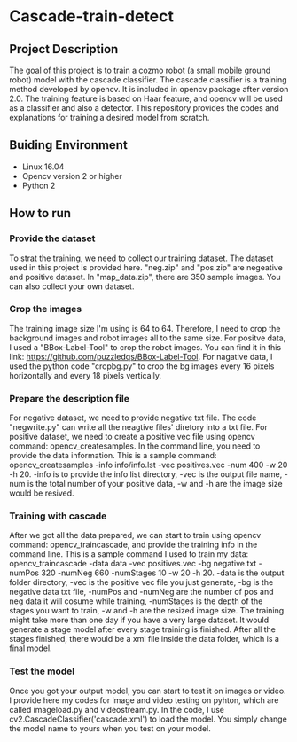 # Cascade-train-detect
## Project Description
The goal of this project is to train a cozmo robot (a small mobile ground robot) model with the cascade classifier. The cascade classifier is a training method developed by opencv. It is included in opencv package after version 2.0. The training feature is based on Haar feature, and opencv will be used as a classifier and also a detector. 
This repository provides the codes and explanations for training a desired model from scratch.
## Buiding Environment
* Linux 16.04
* Opencv version 2 or higher
* Python 2
## How to run
### Provide the dataset
To strat the training, we need to collect our training dataset. The dataset used in this project is provided here. "neg.zip" and "pos.zip" are negeative and positive dataset. In "map_data.zip", there are 350 sample images. You can also collect your own dataset.
### Crop the images
The training image size I'm using is 64 to 64. Therefore, I need to crop the background images and robot images all to the same size. For positve data, I used a "BBox-Label-Tool" to crop the robot images. You can find it in this link: https://github.com/puzzledqs/BBox-Label-Tool. For nagative data, I used the python code "cropbg.py" to crop the bg images every 16 pixels horizontally and every 18 pixels vertically.
### Prepare the description file
For negative dataset, we need to provide negative txt file. The code "negwrite.py" can write all the neagtive files' diretory into a txt file. For positive dataset, we need to create a positive.vec file using opencv command: opencv_createsamples. In the command line, you need to provide the data information. This is a sample command: opencv_createsamples -info info/info.lst -vec positives.vec -num 400 -w 20 -h 20. -info is to provide the info list directory, -vec is the output file name, -num is the total number of your positive data, -w and -h are the image size would be resived.
### Training with cascade
After we got all the data prepared, we can start to train using opencv command: opencv_traincascade, and provide the training info in the command line. This is a sample command I used to train my data: opencv_traincascade -data data -vec positives.vec -bg negative.txt -numPos 320 -numNeg 660 -numStages 10 -w 20 -h 20. -data is the output folder directory, -vec is the positive vec file you just generate, -bg is the negative data txt file, -numPos and -numNeg are the number of pos and neg data it will cosume while training, -numStages is the depth of the stages you want to train, -w and -h are the resized image size. The training might take more than one day if you have a very large dataset. It would generate a stage model after every stage training is finished. After all the stages finished, there would be a xml file inside the data folder, which is a final model.
### Test the model
Once you got your output model, you can start to test it on images or video. I provide here my codes for image and video testing on pyhton, which are called imageload.py and videostream.py. In the code, I use cv2.CascadeClassifier('cascade.xml') to load the model. You simply change the model name to yours when you test on your model.
